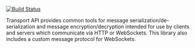 [![Build Status](https://travis-ci.org/Kixeye/java-transport-api.svg?branch=master)](https://travis-ci.org/Kixeye/java-transport-api)

Transport API provides common tools for message serialization/de-serialization and message
encryption/decryption intended for use by clients and servers which communicate via
HTTP or WebSockets. This library also includes a custom message protocol for WebSockets.